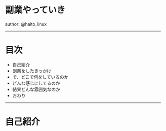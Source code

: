# 副業やっていき
author: @haito_linux

---

# 目次
- 自己紹介
- 副業をしたきっかけ
- で、どこで何をしているのか
- どんな感じにしてるのか
- 結果どんな雰囲気なのか
- おわり

---

# 自己紹介

